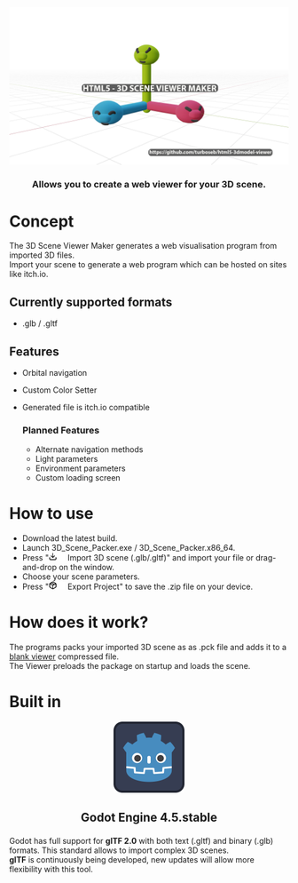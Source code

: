<p align="center">
<img src="https://github.com/turboseb/html5-3dmodel-viewer/blob/master/Assets/Illustrations/large_logo.png" width="600"> <br/> 

### <p align="center"> Allows you to create a web viewer for your 3D scene.

# Concept
The 3D Scene Viewer Maker generates a web visualisation program from imported 3D files.\
Import your scene to generate a web program which can be hosted on sites like itch.io.
## Currently supported formats
- .glb / .gltf

## Features
- Orbital navigation
- Custom Color Setter
- Generated file is itch.io compatible

  ### Planned Features
  - Alternate navigation methods
  - Light parameters
  - Environment parameters
  - Custom loading screen

# How to use
- Download the latest build.
- Launch 3D_Scene_Packer.exe / 3D_Scene_Packer.x86_64.
- Press "<img src="https://github.com/turboseb/html5-3dmodel-viewer/blob/master/Assets/Icons/download_black.svg#gh-light-mode-only" width="15"><img src="https://github.com/turboseb/html5-3dmodel-viewer/blob/master/Assets/Icons/download_white.svg#gh-dark-mode-only" width="15"> Import 3D scene (.glb/.gltf)" and import your file or drag-and-drop on the window.
- Choose your scene parameters.
- Press "<img src="https://github.com/turboseb/html5-3dmodel-viewer/blob/master/Assets/Icons/package_black.svg#gh-light-mode-only" width="15"><img src="https://github.com/turboseb/html5-3dmodel-viewer/blob/master/Assets/Icons/package_white.svg#gh-dark-mode-only" width="15"> Export Project" to save the .zip file on your device.

# How does it work?
The programs packs your imported 3D scene as as .pck file and adds it to a [blank viewer](https://github.com/turboseb/html5-3dmodel-viewer-blank-project/releases/tag/v1.0.0) compressed file.\
The Viewer preloads the package on startup and loads the scene.

# Built in
<p align="center">
<img src="https://github.com/turboseb/html5-3dmodel-viewer/blob/master/icon.svg" width="128"> <br/> 


  
## <p align="center"> Godot Engine 4.5.stable
</p>

Godot has full support for **glTF 2.0** with both text (.gltf) and binary (.glb) formats.
This standard allows to import complex 3D scenes.<br/>
**glTF** is continuously being developed, new updates will allow more flexibility with this tool.

